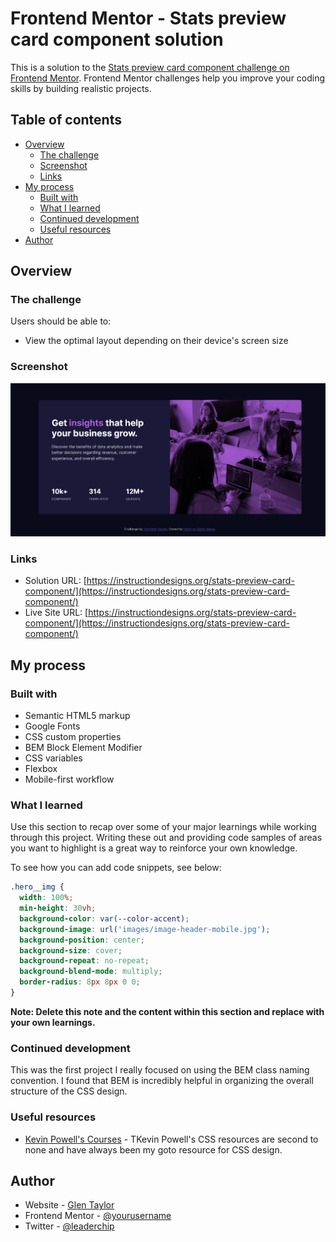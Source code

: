 # Frontend Mentor - Stats preview card component solution

This is a solution to the [Stats preview card component challenge on Frontend Mentor](https://www.frontendmentor.io/challenges/stats-preview-card-component-8JqbgoU62). Frontend Mentor challenges help you improve your coding skills by building realistic projects.

## Table of contents

- [Overview](#overview)
  - [The challenge](#the-challenge)
  - [Screenshot](#screenshot)
  - [Links](#links)
- [My process](#my-process)
  - [Built with](#built-with)
  - [What I learned](#what-i-learned)
  - [Continued development](#continued-development)
  - [Useful resources](#useful-resources)
- [Author](#author)

## Overview

### The challenge

Users should be able to:

- View the optimal layout depending on their device's screen size

### Screenshot

![](./screenshot.png)

### Links

- Solution URL: [https://instructiondesigns.org/stats-preview-card-component/](https://instructiondesigns.org/stats-preview-card-component/)
- Live Site URL: [https://instructiondesigns.org/stats-preview-card-component/](https://instructiondesigns.org/stats-preview-card-component/)

## My process

### Built with

- Semantic HTML5 markup
- Google Fonts
- CSS custom properties
- BEM Block Element Modifier
- CSS variables
- Flexbox
- Mobile-first workflow

### What I learned

Use this section to recap over some of your major learnings while working through this project. Writing these out and providing code samples of areas you want to highlight is a great way to reinforce your own knowledge.

To see how you can add code snippets, see below:

```css
.hero__img {
  width: 100%;
  min-height: 30vh;
  background-color: var(--color-accent);
  background-image: url('images/image-header-mobile.jpg');
  background-position: center;
  background-size: cover;
  background-repeat: no-repeat;
  background-blend-mode: multiply;
  border-radius: 8px 8px 0 0;
}
```

**Note: Delete this note and the content within this section and replace with your own learnings.**

### Continued development

This was the first project I really focused on using the BEM class naming convention. I found that BEM is incredibly helpful in organizing the overall structure of the CSS design.

### Useful resources

- [Kevin Powell's Courses](https://www.kevinpowell.co/courses/) - TKevin Powell's CSS resources are second to none and have always been my goto resource for CSS design.

## Author

- Website - [Glen Taylor](https://www.glenmtaylor.com)
- Frontend Mentor - [@yourusername](https://www.frontendmentor.io/profile/chiptaylor)
- Twitter - [@leaderchip](https://www.twitter.com/leaderchip)
